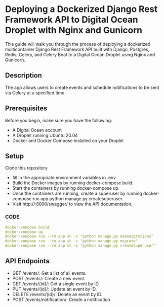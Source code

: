 # Deploying a Dockerized Django Rest Framework API to Digital Ocean Droplet with Nginx and Gunicorn
This guide will walk you through the process of deploying a dockerized multicontainer Django Rest Framework API built with Django, Postgres, Redis, Celery, and Celery Beat to a Digital Ocean Droplet using Nginx and Gunicorn.

## Description
The app allows users to create events and schedule notifications to be sent via Celery at a specified time.



## Prerequisites
Before you begin, make sure you have the following:

- A Digital Ocean account
- A Droplet running Ubuntu 20.04
- Docker and Docker Compose installed on your Droplet


## Setup
Clone this repository
- fill in the appropriate environment variables in .env
- Build the Docker images by running docker-compose build.
- Start the containers by running docker-compose up.
- Once the containers are running, create a superuser by running docker-compose run app python manage.py createsuperuser.
- Visit http://<your-host>:8000/swagger/ to view the API documentation.
### CODE
```yaml
docker-compose build
docker-compose up
docker-compose run --rm app sh -c "python manage.py makemigrations"
docker-compose run --rm app sh -c "python manage.py migrate"
docker-compose run --rm app sh -c "python manage.py createsuperuser"
```

## API Endpoints
- GET /events/: Get a list of all events.
- POST /events/: Create a new event.
- GET /events/{id}/: Get a single event by ID.
- PUT /events/{id}/: Update an event by ID.
- DELETE /events/{id}/: Delete an event by ID.
- POST /events/notification/: Create a notification.
